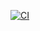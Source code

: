 [![CI](https://github.com/nogibjj/mini_project_9/actions/workflows/cicd.yml/badge.svg)](https://github.com/nogibjj/mini_project_9/actions/workflows/cicd.yml)
